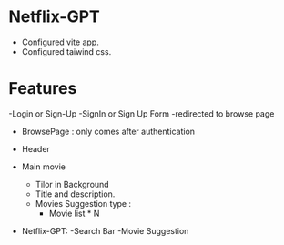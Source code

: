 # Netflix-GPT
- Configured vite app.
- Configured taiwind css.


# Features
-Login or Sign-Up
  -SignIn or Sign Up Form
  -redirected to browse page

- BrowsePage : only comes after authentication 
 - Header
 - Main movie
   - Tilor in Background
   - Title and description.
   - Movies Suggestion type :
     - Movie list * N

- Netflix-GPT:
  -Search Bar
  -Movie Suggestion       